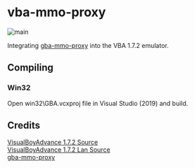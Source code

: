 # vba-mmo-proxy

![main](https://github.com/ministergoose/vba-mmo-proxy/actions/workflows/main.yml/badge.svg)

Integrating [gba-mmo-proxy](https://github.com/maciel310/gba-mmo-proxy) into the VBA 1.7.2 emulator.

## Compiling

### Win32

Open win32\GBA.vcxproj file in Visual Studio (2019) and build.

## Credits

[VisualBoyAdvance 1.7.2 Source](https://sourceforge.net/projects/vba/files/VisualBoyAdvance/1.7.2/)\
[VisualBoyAdvance 1.7.2 Lan Source](https://www.vbalink.info/download-gba-emulator.htm)\
[gba-mmo-proxy](https://github.com/maciel310/gba-mmo-proxy)

